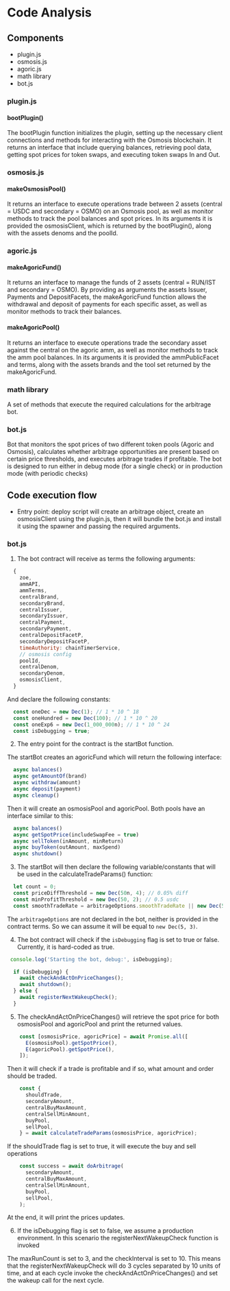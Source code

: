 # Code Analysis

## Components

- plugin.js
- osmosis.js
- agoric.js
- math library
- bot.js

### plugin.js

#### bootPlugin()

The bootPlugin function initializes the plugin, setting up the necessary client connections and methods for interacting with the Osmosis blockchain. It returns an interface that include querying balances, retrieving pool data, getting spot prices for token swaps, and executing token swaps In and Out.

### osmosis.js

#### makeOsmosisPool()

It returns an interface to execute operations trade between 2 assets (central = USDC and secondary = OSMO) on an Osmosis pool, as well as monitor methods to track the pool balances and spot prices.
In its arguments it is provided the osmosisClient, which is returned by the bootPlugin(), along with the assets denoms and the poolId.

### agoric.js

#### makeAgoricFund()

It returns an interface to manage the funds of 2 assets (central = RUN/IST and secondary = OSMO). By providing as arguments the assets Issuer, Payments and DepositFacets, the makeAgoricFund function allows the withdrawal and deposit of payments for each specific asset, as well as monitor methods to track their balances.

#### makeAgoricPool()

It returns an interface to execute operations trade the secondary asset against the central on the agoric amm, as well as monitor methods to track the amm pool balances.
In its arguments it is provided the ammPublicFacet and terms, along with the assets brands and the tool set returned by the makeAgoricFund.

### math library

A set of methods that execute the required calculations for the arbitrage bot.

### bot.js

Bot that monitors the spot prices of two different token pools (Agoric and Osmosis), calculates whether arbitrage opportunities are present based on certain price thresholds, and executes arbitrage trades if profitable. The bot is designed to run either in debug mode (for a single check) or in production mode (with periodic checks) 


## Code execution flow

- Entry point: 
deploy script will create an arbitrage object, create an osmosisClient using the plugin.js, then it will bundle the bot.js and install it using the spawner and passing the required arguments. 

### bot.js

1. The bot contract will receive as terms the following arguments:

```js
  {
    zoe,
    ammAPI,
    ammTerms,
    centralBrand,
    secondaryBrand,
    centralIssuer,
    secondaryIssuer,
    centralPayment,
    secondaryPayment,
    centralDepositFacetP,
    secondaryDepositFacetP,
    timeAuthority: chainTimerService,
    // osmosis config
    poolId,
    centralDenom,
    secondaryDenom,
    osmosisClient,
  }
```

And declare the following constants:

```js
  const oneDec = new Dec(1); // 1 * 10 ^ 18
  const oneHundred = new Dec(100); // 1 * 10 ^ 20
  const oneExp6 = new Dec(1_000_000n); // 1 * 10 ^ 24
  const isDebugging = true;
```

2. The entry point for the contract is the startBot function.

The startBot creates an agoricFund which will return the following interface:

```js
  async balances() 
  async getAmountOf(brand)
  async withdraw(amount) 
  async deposit(payment) 
  async cleanup() 
```

Then it will create an osmosisPool and agoricPool. Both pools have an interface similar to this:

```js
  async balances()
  async getSpotPrice(includeSwapFee = true) 
  async sellToken(inAmount, minReturn)
  async buyToken(outAmount, maxSpend)
  async shutdown()
```


3. The startBot will then declare the following variable/constants that will be used in the calculateTradeParams() function:

```js
  let count = 0;
  const priceDiffThreshold = new Dec(50n, 4); // 0.05% diff 
  const minProfitThreshold = new Dec(50, 2); // 0.5 usdc
  const smoothTradeRate = arbitrageOptions.smoothTradeRate || new Dec(5, 3); 
```

The `arbitrageOptions` are not declared in the bot, neither is provided in the contract terms. So we can assume it will be equal to `new Dec(5, 3)`.

4. The bot contract will check if the `isDebugging` flag is set to true or false. Currently, it is hard-coded as true.

```js
 console.log('Starting the bot, debug:', isDebugging);

  if (isDebugging) {
    await checkAndActOnPriceChanges();
    await shutdown();
  } else {
    await registerNextWakeupCheck();
  }
```

5. The checkAndActOnPriceChanges() will retrieve the spot price for both osmosisPool and agoricPool and print the returned values.

```js
    const [osmosisPrice, agoricPrice] = await Promise.all([
      E(osmosisPool).getSpotPrice(),
      E(agoricPool).getSpotPrice(),
    ]);
```

Then it will check if a trade is profitable and if so, what amount and order should be traded.

```js
    const {
      shouldTrade,
      secondaryAmount,
      centralBuyMaxAmount,
      centralSellMinAmount,
      buyPool,
      sellPool,
    } = await calculateTradeParams(osmosisPrice, agoricPrice);
```

If the shouldTrade flag is set to true, it will execute the buy and sell operations

```js
    const success = await doArbitrage(
      secondaryAmount,
      centralBuyMaxAmount,
      centralSellMinAmount,
      buyPool,
      sellPool,
    );
```

At the end, it will print the prices updates.

6. If the isDebugging flag is set to false, we assume a production environment. In this scenario the registerNextWakeupCheck function is invoked

The maxRunCount is set to 3, and the checkInterval is set to 10. This means that the registerNextWakeupCheck will do 3 cycles separated by 10 units of time, and at each cycle invoke the checkAndActOnPriceChanges() and set the wakeup call for the next cycle. 

